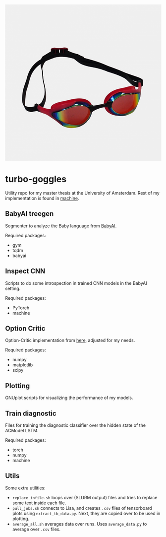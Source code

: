 ![logo](goggles.png)
# turbo-goggles
Utility repo for my master thesis at the University of Amsterdam.
Rest of my implementation is found in [machine](https://github.com/m0re4u/machine).

## BabyAI treegen
Segmenter to analyze the Baby language from [BabyAI](https://arxiv.org/abs/1810.08272).

Required packages:
- gym
- tqdm
- babyai

## Inspect CNN
Scripts to do some introspection in trained CNN models in the BabyAI setting.

Required packages:
- PyTorch
- machine


## Option Critic
Option-Critic implementation from [here](https://alversafa.github.io/blog/2018/11/28/optncrtc.html), adjusted for my needs.

Required packages:
- numpy
- matplotlib
- scipy


## Plotting
GNUplot scripts for visualizing the performance of my models.


## Train diagnostic
Files for training the diagnostic classifier over the hidden state of the ACModel LSTM.

Required packages:
- torch
- numpy
- machine


## Utils
Some extra utilities:
- `replace_infile.sh` loops over (SLURM output) files and tries to replace some text inside each file.
- `pull_jobs.sh` connects to Lisa, and creates `.csv` files of tensorboard plots using `extract_tb_data.py`. Next, they are copied over to be used in plotting.
- `average_all.sh` averages data over runs. Uses `average_data.py` to average over `.csv` files.
